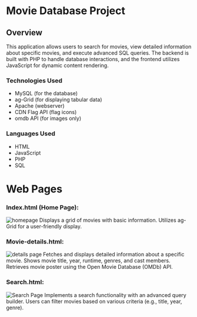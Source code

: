 # Movie Database Project
## Overview
This application allows users to search for movies, view detailed information about specific movies, and execute advanced SQL queries. The backend is built with PHP to handle database interactions, and the frontend utilizes JavaScript for dynamic content rendering.

### Technologies Used
- MySQL (for the database)
- ag-Grid (for displaying tabular data) 
- Apache (webserver)
- CDN Flag API (flag icons)
- omdb API (for images only)

### Languages Used 
- HTML
- JavaScript
- PHP
- SQL

# Web Pages
### Index.html (Home Page):
![homepage](https://lh7-us.googleusercontent.com/nbkn5qgSUdkGj0vNT8zw0bE7I2TJbWH0uTPeVlEuY2gyGUiF3SkJym0mfBuLxyL9I0FUbT4qy9UYuJk_eyLCMjbCeoqVRwOnH3YZaKvxOziglqWkigQ3D7gThp9HQW1tBlm7sRYsTg2delB8JDw=nw)
Displays a grid of movies with basic information.
Utilizes ag-Grid for a user-friendly display.
### Movie-details.html:
![details page](https://lh7-us.googleusercontent.com/JX1F_4xGXW7e-mzrwG05UvshV8nMREktrfaZtC1a-3SjjHAdyA9Cc7IQFlf_7G2bV8yL8m6ENxwxt109lVAXgn---11EpPuBwekN7OKGS0e8WkLuOBo68hGWFtHVd-e6bMR7jY4mNyRuW1xxsQY=nw)
Fetches and displays detailed information about a specific movie.
Shows movie title, year, runtime, genres, and cast members.
Retrieves movie poster using the Open Movie Database (OMDb) API.
### Search.html:
![Search Page](https://lh7-us.googleusercontent.com/VEfdYpj8N8h1IGLpIpNJYXyPR0WuQPPMFpK0PCK6pW0m1VzTnGvxf5ZqeRAfZj8RdulXCWiVvky2x8oJ3D1o3VieDnRqzljhQnadrwAaET8La1gdEkemZBt9siwJ56yoHAetOoSP-62CVYnkuyk=nw)
Implements a search functionality with an advanced query builder.
Users can filter movies based on various criteria (e.g., title, year, genre).

